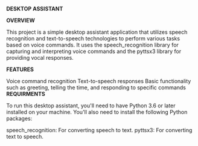 **DESKTOP ASSISTANT**



**OVERVIEW**

This project is a simple desktop assistant application that utilizes speech recognition and text-to-speech technologies to perform various tasks based on voice commands. It uses the speech_recognition library for capturing and interpreting voice commands and the pyttsx3 library for providing vocal responses.

**FEATURES**

Voice command recognition
Text-to-speech responses
Basic functionality such as greeting, telling the time, and responding to specific commands
**REQUIRMENTS**

To run this desktop assistant, you'll need to have Python 3.6 or later installed on your machine. You'll also need to install the following Python packages:

speech_recognition: For converting speech to text.
pyttsx3: For converting text to speech.
